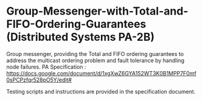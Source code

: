 # Group-Messenger-with-Total-and-FIFO-Ordering-Guarantees (Distributed Systems PA-2B)
Group messenger, providing the Total and FIFO ordering guarantees to address the multicast ordering problem and fault tolerance by handling node failures.
PA Specification : 
https://docs.google.com/document/d/1xgXwZ6GYA152WT3K0B1MPP7F0mf0sPCPzfqr528pO5Y/edit#

Testing scripts and instructions are provided in the specification document.
